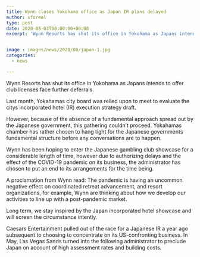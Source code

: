 ```yaml
---
title: Wynn closes Yokohama office as Japan IR plans delayed
author: xforeal 
type: post
date: 2020-08-03T00:00:00+00:00
excerpt: 'Wynn Resorts has shut its office in Yokohama as Japans intends to offer gambling club licenses face further delays '


image : images/news/2020/08/japan-1.jpg
categories:
  - news

---
```

Wynn Resorts has shut its office in Yokohama as Japans intends to offer club licenses face further deferrals. 

Last month, Yokahamas city board was relied upon to meet to evaluate the citys incorporated hotel (IR) execution strategy draft. 

However, because of the absence of a fundamental approach spread out by the Japanese government, this gathering couldn&#8217;t proceed. Yokahamas chamber has rather chosen to hang tight for the Japanese governments fundamental structure before any conversations are to happen. 

Wynn has been hoping to enter the Japanese gambling club showcase for a considerable length of time, however due to authorizing delays and the effect of the COVID-19 pandemic on its business, the administrator has chosen to put an end to its arrangements for the time being. 

A proclamation from Wynn read: The pandemic is having an uncommon negative effect on coordinated retreat advancement, and resort organizations, for example, Wynn are thinking about how we develop our activities to line up with a post-pandemic market. 

Long term, we stay inspired by the Japan incorporated hotel showcase and will screen the circumstance intently. 

Caesars Entertainment pulled out of the race for a Japanese IR a year ago subsequent to choosing to concentrate on its US-confronting business. In May, Las Vegas Sands turned into the following administrator to preclude Japan on account of high assessment rates and building costs.